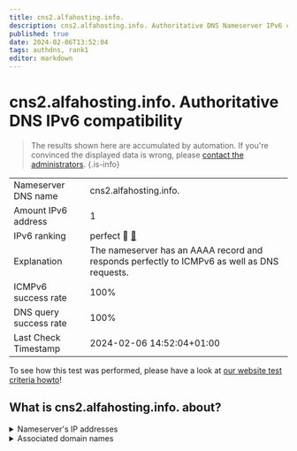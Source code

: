 ```yaml
---
title: cns2.alfahosting.info.
description: cns2.alfahosting.info. Authoritative DNS Nameserver IPv6 compatibility
published: true
date: 2024-02-06T13:52:04
tags: authdns, rank1
editor: markdown
---
```


# cns2.alfahosting.info. Authoritative DNS IPv6 compatibility

> The results shown here are accumulated by automation. If you're convinced the displayed data is wrong, please [contact the administrators](/howto/chat). 
{.is-info}




|   |   |
| - | - |
| Nameserver DNS name | cns2.alfahosting.info.
| Amount IPv6 address | 1
| IPv6 ranking | perfect :1st_place_medal: [🔗](/howto/ranking) |
| Explanation | The nameserver has an AAAA record and responds perfectly to ICMPv6 as well as DNS requests. |
| ICMPv6 success rate | 100%|
| DNS query success rate | 100% |
| Last Check Timestamp | 2024-02-06 14:52:04+01:00 |

To see how this test was performed, please have a look at [our website test criteria howto](/howto/testcriteria/authdns)!


## What is cns2.alfahosting.info. about?




<details>
<summary>Nameserver's IP addresses</summary>

2a01:4f8:201:22cc::105

</details>



<details>
<summary>Associated domain names</summary>

www.bundesarbeitsgericht.de

</details>
